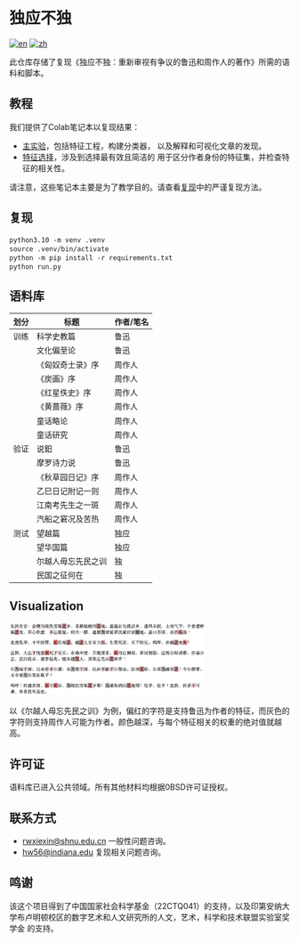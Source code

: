 # 独应不独

[![en](https://img.shields.io/badge/lang-en-green.svg)](https://codeberg.org/haining/the_many_voices/src/branch/main/README.md)
[![zh](https://img.shields.io/badge/lang-zh-green.svg)](https://codeberg.org/haining/the_many_voices/src/branch/main/README.zh.md)

此仓库存储了复现《独应不独：重新审视有争议的鲁迅和周作人的著作》所需的语料和脚本。

## 教程

我们提供了Colab笔记本以复现结果：
- [主实验](https://colab.research.google.com/drive/1gYdugVvy_4R2IU3J1oASK5BgV3EiB9Gb?usp=sharing)，包括特征工程，构建分类器，
以及解释和可视化文章的发现。
- [特征选择](https://colab.research.google.com/drive/1ryNXKcRrnvPEs61udXisuaHi2bEMbCWQ?usp=sharing)，涉及到选择最有效且简洁的
用于区分作者身份的特征集，并检查特征的相关性。

请注意，这些笔记本主要是为了教学目的。请查看[复现](#reproduction)中的严谨复现方法。

## 复现

```python3.10
python3.10 -m venv .venv
source .venv/bin/activate
python -m pip install -r requirements.txt
python run.py
```

## 语料库

| 划分      | 标题                                                                           | 作者/笔名 |
|------------|-------------------------------------------------------------------------------|-------|
| 训练       | 科学史教篇                                                                        | 鲁迅    |
|            | 文化偏至论                                                                        | 鲁迅    |
|            | 《匈奴奇士录》序                                                                     | 周作人   |
|            | 《炭画》序                                                                        | 周作人   |
|            | 《红星佚史》序                                                                      | 周作人   |
|            | 《黄蔷薇》序                                                                       | 周作人   |
|            | 童话略论                                                                         | 周作人   |
|            | 童话研究                                                                         | 周作人   |
| 验证       | 说鈤                                                                             | 鲁迅    |
|            | 摩罗诗力说                                                                        | 鲁迅    |
|            | 《秋草园日记》序                                                                     | 周作人   |
|            | 乙巳日记附记一则                                                                     | 周作人   |
|            | 江南考先生之一斑                                                                     | 周作人   |
|            | 汽船之窘况及苦热                                                                     | 周作人   |
| 测试       | 望越篇                                                                          | 独应    |
|            | 望华国篇                                                                         | 独应    |
|            | 尔越人毋忘先民之训                                                                    | 独     |
|            | 民国之征何在                                                                       | 独     |

## Visualization

<img src="assets/eyrwyxmzx.jpg" width="70%">

以《尔越人毋忘先民之训》为例，偏红的字符是支持鲁迅为作者的特征，而灰色的字符则支持周作人可能为作者。颜色越深，与每个特征相关的权重的绝对值就越高。


## 许可证

语料库已进入公共领域。所有其他材料均根据0BSD许可证授权。

[//]: # (## 引用)

[//]: # (待处理)

[//]: # ()
[//]: # (## 演示)

[//]: # (待处理)

## 联系方式
- [rwxiexin@shnu.edu.cn](mailto:rwxiexin@shnu.edu.cn) 一般性问题咨询。
- [hw56@indiana.edu](mailto:hw56@indiana.edu) 复现相关问题咨询。

## 鸣谢

该这个项目得到了中国国家社会科学基金（22CTQ041）的支持，以及印第安纳大学布卢明顿校区的数字艺术和人文研究所的人文，艺术，科学和技术联盟实验室奖学金
的支持。
